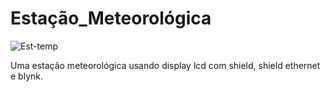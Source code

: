 # Estação_Meteorológica

![Est-temp](https://github.com/FernandoBertoldi12/Est_Meteorologica/assets/119521281/5824b9ed-5d2e-4700-a8ac-fb9975fee6d1)

Uma estação meteorológica usando display lcd com shield, shield ethernet e blynk. 

